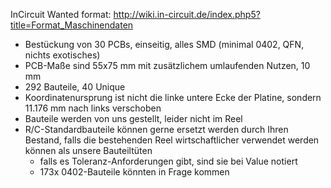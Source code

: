 InCircuit Wanted format: http://wiki.in-circuit.de/index.php5?title=Format_Maschinendaten- Bestückung von 30 PCBs, einseitig, alles SMD (minimal 0402, QFN, nichts exotisches)- PCB-Maße sind 55x75 mm mit zusätzlichem umlaufenden Nutzen, 10 mm- 292 Bauteile, 40 Unique- Koordinatenursprung ist nicht die linke untere Ecke der Platine, sondern 11.176 mm nach links verschoben- Bauteile werden von uns gestellt, leider nicht im Reel- R/C-Standardbauteile können gerne ersetzt werden durch Ihren Bestand, falls die bestehenden Reel wirtschaftlicher verwendet werden können als unsere Bauteiltüten    - falls es Toleranz-Anforderungen gibt, sind sie bei Value notiert   - 173x 0402-Bauteile könnten in Frage kommen